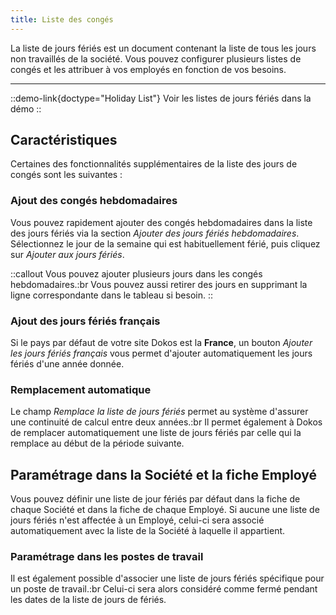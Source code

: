 ```yaml
---
title: Liste des congés
---
```


La liste de jours fériés est un document contenant la liste de tous les jours non travaillés de la société.
Vous pouvez configurer plusieurs listes de congés et les attribuer à vos employés en fonction de vos besoins.

---

::demo-link{doctype="Holiday List"}
Voir les listes de jours fériés dans la démo
::

## Caractéristiques

Certaines des fonctionnalités supplémentaires de la liste des jours de congés sont les suivantes :

### Ajout des congés hebdomadaires

Vous pouvez rapidement ajouter des congés hebdomadaires dans la liste des jours fériés via la section _Ajouter des jours fériés hebdomadaires_.
Sélectionnez le jour de la semaine qui est habituellement férié, puis cliquez sur _Ajouter aux jours fériés_.

::callout
Vous pouvez ajouter plusieurs jours dans les congés hebdomadaires.:br
Vous pouvez aussi retirer des jours en supprimant la ligne correspondante dans le tableau si besoin.
::

### Ajout des jours fériés français

Si le pays par défaut de votre site Dokos est la **France**, un bouton _Ajouter les jours fériés français_ vous permet d'ajouter automatiquement les jours fériés d'une année donnée.

### Remplacement automatique

Le champ _Remplace la liste de jours fériés_ permet au système d'assurer une continuité de calcul entre deux années.:br
Il permet également à Dokos de remplacer automatiquement une liste de jours fériés par celle qui la remplace au début de la période suivante.

## Paramétrage dans la Société et la fiche Employé

Vous pouvez définir une liste de jour fériés par défaut dans la fiche de chaque Société et dans la fiche de chaque Employé.
Si aucune une liste de jours fériés n'est affectée à un Employé, celui-ci sera associé automatiquement avec la liste de la Société à laquelle il appartient.

### Paramétrage dans les postes de travail

Il est également possible d'associer une liste de jours fériés spécifique pour un poste de travail.:br
Celui-ci sera alors considéré comme fermé pendant les dates de la liste de jours de fériés.
